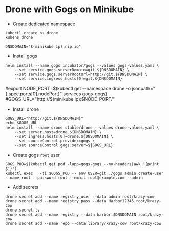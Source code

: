 # Drone with Gogs on Minikube

* Create dedicated namespace

```
kubectl create ns drone
kubens drone

DNSDOMAIN="$(minikube ip).nip.io"
```

* Install gogs

```
helm install --name gogs incubator/gogs --values gogs-values.yaml \
    --set service.gogs.serverDomain=git.${DNSDOMAIN} \
    --set service.gogs.serverRootUrl=http://git.${DNSDOMAIN} \
    --set service.ingress.hosts[0]=git.${DNSDOMAIN} 
```

#export NODE_PORT=$(kubectl get --namespace drone -o jsonpath="{.spec.ports[0].nodePort}" services gogs-gogs)
#GOGS_URL="http://$(minikube ip):$NODE_PORT/"

* Install drone 

```
GOGS_URL="http://git.${DNSDOMAIN}"
echo $GOGS_URL
helm install --name drone stable/drone --values drone-values.yaml \
    --set server.host=drone.${DNSDOMAIN} \
    --set ingress.hosts[0]=drone.${DNSDOMAIN} \
    --set sourceControl.provider=gogs \
    --set sourceControl.gogs.server=${GOGS_URL}
```

* Create gogs `root` user

```
GOGS_POD=$(kubectl get pod -lapp=gogs-gogs --no-headers|awk '{print $1}')
kubectl exec   -ti $GOGS_POD -- env USER=git ./gogs admin create-user --name root --password root --email root@example.com --admin
```

* Add secrets

```
drone secret add --name registry_user --data admin root/krazy-cow
drone secret add --name registry_pass --data Harbor12345 root/krazy-cow
drone secret ls
drone secret add --name registry --data harbor.$DNSDOMAIN root/krazy-cow
drone secret add --name repo --data library/krazy-cow root/krazy-cow
```
